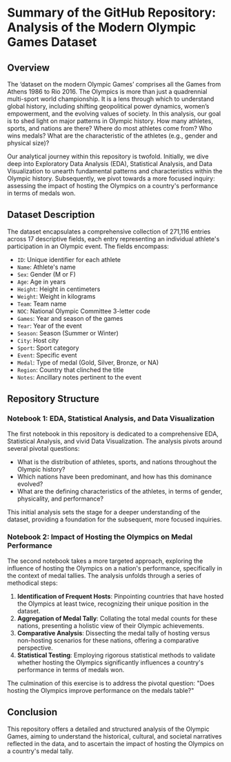 # Summary of the GitHub Repository: Analysis of the Modern Olympic Games Dataset

## Overview
The ‘dataset on the modern Olympic Games’ comprises all the Games from Athens
1986 to Rio 2016. The Olympics is more than just a quadrennial multi-sport
world championship. It is a lens through which to understand global history,
including shifting geopolitical power dynamics, women’s empowerment, and the
evolving values of society.
In this analysis, our goal is to shed light on major patterns in Olympic history.
How many athletes, sports, and nations are there? Where do most athletes
come from? Who wins medals? What are the characteristic of the athletes (e.g.,
gender and physical size)?


Our analytical journey within this repository is twofold. Initially, we dive deep into Exploratory Data Analysis (EDA), Statistical Analysis, and Data Visualization to unearth fundamental patterns and characteristics within the Olympic history. Subsequently, we pivot towards a more focused inquiry: assessing the impact of hosting the Olympics on a country's performance in terms of medals won.

## Dataset Description
The dataset encapsulates a comprehensive collection of 271,116 entries across 17 descriptive fields, each entry representing an individual athlete's participation in an Olympic event. The fields encompass:

- `ID`: Unique identifier for each athlete
- `Name`: Athlete's name
- `Sex`: Gender (M or F)
- `Age`: Age in years
- `Height`: Height in centimeters
- `Weight`: Weight in kilograms
- `Team`: Team name
- `NOC`: National Olympic Committee 3-letter code
- `Games`: Year and season of the games
- `Year`: Year of the event
- `Season`: Season (Summer or Winter)
- `City`: Host city
- `Sport`: Sport category
- `Event`: Specific event
- `Medal`: Type of medal (Gold, Silver, Bronze, or NA)
- `Region`: Country that clinched the title
- `Notes`: Ancillary notes pertinent to the event

## Repository Structure

### Notebook 1: EDA, Statistical Analysis, and Data Visualization
The first notebook in this repository is dedicated to a comprehensive EDA, Statistical Analysis, and vivid Data Visualization. The analysis pivots around several pivotal questions:

- What is the distribution of athletes, sports, and nations throughout the Olympic history?
- Which nations have been predominant, and how has this dominance evolved?
- What are the defining characteristics of the athletes, in terms of gender, physicality, and performance?
  
This initial analysis sets the stage for a deeper understanding of the dataset, providing a foundation for the subsequent, more focused inquiries.

### Notebook 2: Impact of Hosting the Olympics on Medal Performance
The second notebook takes a more targeted approach, exploring the influence of hosting the Olympics on a nation's performance, specifically in the context of medal tallies. The analysis unfolds through a series of methodical steps:

1. **Identification of Frequent Hosts**: Pinpointing countries that have hosted the Olympics at least twice, recognizing their unique position in the dataset.
2. **Aggregation of Medal Tally**: Collating the total medal counts for these nations, presenting a holistic view of their Olympic achievements.
3. **Comparative Analysis**: Dissecting the medal tally of hosting versus non-hosting scenarios for these nations, offering a comparative perspective.
4. **Statistical Testing**: Employing rigorous statistical methods to validate whether hosting the Olympics significantly influences a country's performance in terms of medals won.

The culmination of this exercise is to address the pivotal question: "Does hosting the Olympics improve performance on the medals table?"

## Conclusion
This repository offers a detailed and structured analysis of the Olympic Games, aiming to understand the historical, cultural, and societal narratives reflected in the data, and to ascertain the impact of hosting the Olympics on a country's medal tally.
